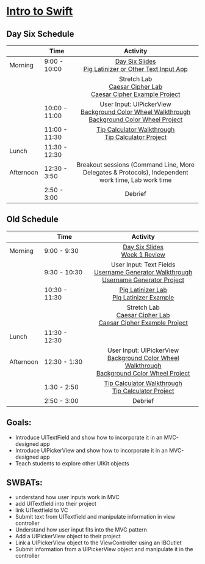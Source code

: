 # [Intro to Swift](https://github.com/upperlinecode/intro-to-swift)
## Day Six Schedule
| 	           |	Time           | Activity                 |
|-------------|----------------|:------------------------:|
| Morning	    |  9:00 - 10:00   | [Day Six Slides](https://docs.google.com/presentation/d/1_AMisIbJkYvdu5r9VL6IxHNlkoE-BD35UsWfrAKpMUo/edit?usp=sharing)<br>[Pig Latinizer or Other Text Input App](https://github.com/upperlinecode/intro-to-swift/blob/master/day-6/pig-latinizer-lab.md)
|             |                | Stretch Lab <br> [Caesar Cipher Lab](https://github.com/upperlinecode/intro-to-swift/blob/master/day-6/caesar-cipher-lab.md) <br> [Caesar Cipher Example Project]()
|             |  10:00 - 11:00  | User Input: UIPickerView <br> [Background Color Wheel Walkthrough](https://github.com/upperlinecode/intro-to-swift/blob/master/day-6/background-color-wheel-walkthrough.md) <br> [Background Color Wheel Project](https://github.com/upperlinecode/intro-to-swift/blob/master/day-6/BackgroundColorWheel)
|             |  11:00 - 11:30   | [Tip Calculator Walkthrough](https://github.com/upperlinecode/intro-to-swift/blob/master/day-6/tip-calculator-walkthrough.md) <br> [Tip Calculator Project](https://github.com/upperlinecode/intro-to-swift/tree/master/day-6/TipCalculator)
| Lunch       |  11:30 - 12:30 | 
| Afternoon   |  12:30 - 3:50  | Breakout sessions (Command Line, More Delegates & Protocols), Independent work time, Lab work time
 |      	     |  2:50 - 3:00   | Debrief


## Old Schedule
| 	           |	Time           | Activity                 |
|-------------|----------------|:------------------------:|
| Morning	    |  9:00 - 9:30   | [Day Six Slides](https://docs.google.com/presentation/d/1_AMisIbJkYvdu5r9VL6IxHNlkoE-BD35UsWfrAKpMUo/edit?usp=sharing)<br>[Week 1 Review](https://github.com/upperlinecode/intro-to-swift/blob/master/day-6/week-one-review.md)
|        	    |  9:30 - 10:30  | User Input: Text Fields <br> [Username Generator Walkthrough](https://github.com/upperlinecode/intro-to-swift/blob/master/day-6/username-generator-walkthrough.md) <br> [Username Generator Project](https://github.com/upperlinecode/intro-to-swift/blob/master/day-6/UsernameGenerator)
|             |  10:30 - 11:30 | [Pig Latinizer Lab](https://github.com/upperlinecode/intro-to-swift/blob/master/day-6/pig-latinizer-lab.md) <br> [Pig Latinizer Example](https://github.com/upperlinecode/intro-to-swift/tree/master/day-6/PigLatinizer)
|             |                | Stretch Lab <br> [Caesar Cipher Lab](https://github.com/upperlinecode/intro-to-swift/blob/master/day-6/caesar-cipher-lab.md) <br> [Caesar Cipher Example Project]()
| Lunch       |  11:30 - 12:30 | 
| Afternoon   |  12:30 - 1:30  | User Input: UIPickerView <br> [Background Color Wheel Walkthrough](https://github.com/upperlinecode/intro-to-swift/blob/master/day-6/background-color-wheel-walkthrough.md) <br> [Background Color Wheel Project](https://github.com/upperlinecode/intro-to-swift/blob/master/day-6/BackgroundColorWheel)
|             |  1:30 - 2:50   | [Tip Calculator Walkthrough](https://github.com/upperlinecode/intro-to-swift/blob/master/day-6/tip-calculator-walkthrough.md) <br> [Tip Calculator Project](https://github.com/upperlinecode/intro-to-swift/tree/master/day-6/TipCalculator)
|       	     |  2:50 - 3:00   | Debrief

## Goals:
- Introduce UITextField and show how to incorporate it in an MVC-designed app
- Introduce UIPickerView and show how to incorporate it in an MVC-designed app
- Teach students to explore other UIKit objects

## SWBATs:
- understand how user inputs work in MVC
- add UITextfield into their project
- link UITextfield to VC
- Submit text from UITextfield and manipulate information in view controller
- Understand how user input fits into the MVC pattern
- Add a UIPickerView object to their project
- Link a UIPickerView object to the ViewController using an IBOutlet
- Submit information from a UIPickerView object and manipulate it in the controller
